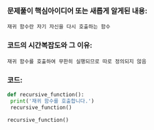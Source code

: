 ### 문제풀이 핵심아이디어 또는 새롭게 알게된 내용: 
    재귀 함수란 자기 자신을 다시 호출하는 함수
    
### 코드의 시간복잡도와 그 이유:
    재귀 함수를 호출하여 무한히 실행되므로 따로 정의되지 않음


### 코드:
```python
def recursive_function():
 print('재귀 함수를 호출합니다.')
 recursive_function()

recursive_function()
```
